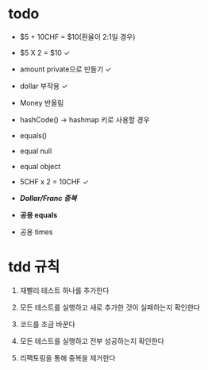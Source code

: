 # todo

* $5 + 10CHF = $10(환율이 2:1일 경우)

* $5 X 2 = $10 ✓

* amount private으로 만들기 ✓

* dollar 부작용 ✓

* Money 반올림

* hashCode() -> hashmap 키로 사용할 경우

* equals()

* equal null

* equal object

* 5CHF x 2 = 10CHF ✓

* ***Dollar/Franc 중복***

* **공용 equals**

* 공용 times

# tdd 규칙

1. 재빨리 테스트 하나를 추가한다

2. 모든 테스트를 실행하고 새로 추가한 것이 실패하는지 확인한다

3. 코드를 조금 바꾼다

4. 모든 테스트를 실행하고 전부 성공하는지 확인한다

5. 리팩토링을 통해 중복을 제거한다
